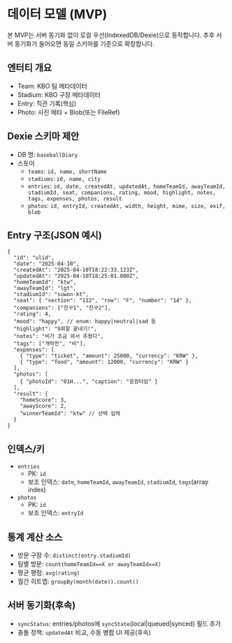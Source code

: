 # 데이터 모델 (MVP)

본 MVP는 서버 동기화 없이 로컬 우선(IndexedDB/Dexie)으로 동작합니다. 추후 서버 동기화가 들어오면 동일 스키마를 기준으로 확장합니다.

## 엔터티 개요
- Team: KBO 팀 메타데이터
- Stadium: KBO 구장 메타데이터
- Entry: 직관 기록(핵심)
- Photo: 사진 메타 + Blob(또는 FileRef)

## Dexie 스키마 제안
- DB 명: `baseballDiary`
- 스토어
  - `teams`: `id, name, shortName`
  - `stadiums`: `id, name, city`
  - `entries`: `id, date, createdAt, updatedAt, homeTeamId, awayTeamId, stadiumId, seat, companions, rating, mood, highlight, notes, tags, expenses, photos, result`
  - `photos`: `id, entryId, createdAt, width, height, mime, size, exif, blob`

## Entry 구조(JSON 예시)
```
{
  "id": "ulid",
  "date": "2025-04-10",
  "createdAt": "2025-04-10T18:22:33.123Z",
  "updatedAt": "2025-04-10T18:25:01.000Z",
  "homeTeamId": "ktw",
  "awayTeamId": "lgt",
  "stadiumId": "suwon-kt",
  "seat": { "section": "112", "row": "F", "number": "14" },
  "companions": ["친구1", "친구2"],
  "rating": 4,
  "mood": "happy", // enum: happy|neutral|sad 등
  "highlight": "9회말 끝내기!",
  "notes": "비가 조금 와서 추웠다",
  "tags": ["개막전", "비"],
  "expenses": [
    { "type": "ticket", "amount": 25000, "currency": "KRW" },
    { "type": "food", "amount": 12000, "currency": "KRW" }
  ],
  "photos": [
    { "photoId": "01H...", "caption": "응원타임" }
  ],
  "result": {
    "homeScore": 3,
    "awayScore": 2,
    "winnerTeamId": "ktw" // 선택 입력
  }
}
```

## 인덱스/키
- `entries`
  - PK: `id`
  - 보조 인덱스: `date`, `homeTeamId`, `awayTeamId`, `stadiumId`, `tags`(array index)
- `photos`
  - PK: `id`
  - 보조 인덱스: `entryId`

## 통계 계산 소스
- 방문 구장 수: `distinct(entry.stadiumId)`
- 팀별 방문: `count(homeTeamId==X or awayTeamId==X)`
- 평균 평점: `avg(rating)`
- 월간 히트맵: `groupBy(month(date)).count()`

## 서버 동기화(후속)
- `syncStatus`: entries/photos에 `syncState`(local|queued|synced) 필드 추가
- 충돌 정책: `updatedAt` 비교, 수동 병합 UI 제공(후속)


